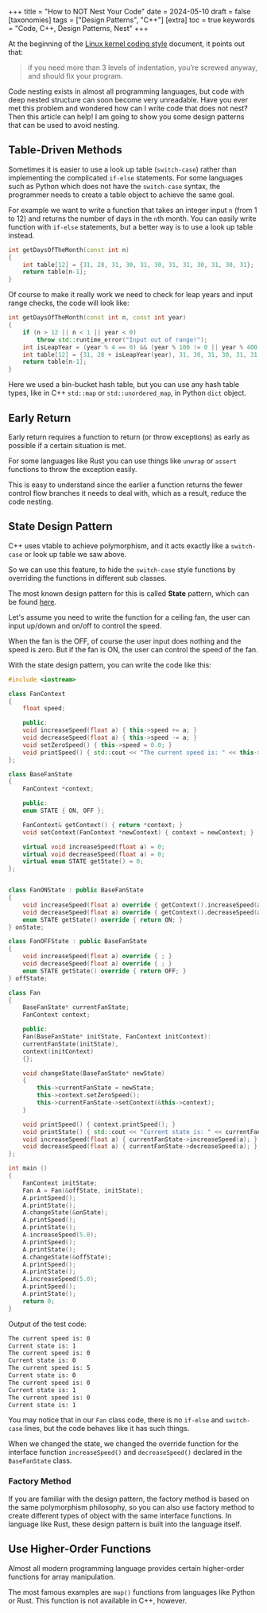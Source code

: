 
+++
title = "How to NOT Nest Your Code"
date = 2024-05-10
draft = false
[taxonomies]
  tags = ["Design Patterns", "C++"]
[extra]
  toc = true
	keywords = "Code, C++, Design Patterns, Nest"
+++

At the beginning of the [Linux kernel coding style](https://www.kernel.org/doc/html/v4.10/process/coding-style.html#:~:text=if%20you%20need%20more%20than%203%20levels%20of%20indentation%2C%20you%E2%80%99re%20screwed%20anyway%2C%20and%20should%20fix%20your%20program.) document, it points out that:

> if you need more than 3 levels of indentation, you’re screwed anyway, and should fix your program.

Code nesting exists in almost all programming languages, but code with deep nested structure can soon become very unreadable. Have you ever met this problem and wondered how can I write code that does not nest? Then this article can help! I am going to show you some design patterns that can be used to avoid nesting.

## Table-Driven Methods

Sometimes it is easier to use a look up table (`switch-case`) rather than implementing the complicated `if-else` statements. For some languages such as Python which does not have the `switch-case` syntax, the programmer needs to create a table object to achieve the same goal.

For example we want to write a function that takes an integer input `n` (from 1 to 12) and returns the number of days in the `n`th month. You can easily write function with `if-else` statements, but a better way is to use a look up table instead.

```cpp
int getDaysOfTheMonth(const int n)
{
	int table[12] = {31, 28, 31, 30, 31, 30, 31, 31, 30, 31, 30, 31};
	return table[n-1];
}
```

Of course to make it really work we need to check for leap years and input range checks, the code will look like:

```cpp
int getDaysOfTheMonth(const int n, const int year)
{
	if (n > 12 || n < 1 || year < 0)
		throw std::runtime_error("Input out of range!");
	int isLeapYear = (year % 4 == 0) && (year % 100 != 0 || year % 400 == 0) ? 1 : 0;
	int table[12] = {31, 28 + isLeapYear(year), 31, 30, 31, 30, 31, 31, 30, 31, 30, 31};
	return table[n-1];
}
```

Here we used a bin-bucket hash table, but you can use any hash table types, like in C++ `std::map` or `std::unordered_map`, in Python `dict` object.

## Early Return

Early return requires a function to return (or throw exceptions) as early as possible if a certain situation is met.

For some languages like Rust you can use things like `unwrap` or `assert` functions to throw the exception easily. 

This is easy to understand since the earlier a function returns the fewer control flow branches it needs to deal with, which as a result, reduce the code nesting.

## State Design Pattern

C++ uses vtable to achieve polymorphism, and it acts exactly like a `switch-case` or look up table we saw above.

So we can use this feature, to hide the `switch-case` style functions by overriding the functions in different sub classes.

The most known design pattern for this is called **State** pattern, which can be found [here](https://refactoring.guru/design-patterns/state).

Let's assume you need to write the function for a ceiling fan, the user can input up/down and on/off to control the speed.

When the fan is the OFF, of course the user input does nothing and the speed is zero. But if the fan is ON, the user can control the speed of the fan.

With the state design pattern, you can write the code like this:

```cpp
#include <iostream>

class FanContext
{
    float speed;

    public:
    void increaseSpeed(float a) { this->speed += a; }
    void decreaseSpeed(float a) { this->speed -= a; }
    void setZeroSpeed() { this->speed = 0.0; }
    void printSpeed() { std::cout << "The current speed is: " << this->speed << std::endl; }
};

class BaseFanState
{
    FanContext *context;

    public:
    enum STATE { ON, OFF };

    FanContext& getContext() { return *context; }
    void setContext(FanContext *newContext) { context = newContext; }

    virtual void increaseSpeed(float a) = 0;
    virtual void decreaseSpeed(float a) = 0;
    virtual enum STATE getState() = 0;
};


class FanONState : public BaseFanState
{
    void increaseSpeed(float a) override { getContext().increaseSpeed(a); }
    void decreaseSpeed(float a) override { getContext().decreaseSpeed(a); }
    enum STATE getState() override { return ON; }
} onState;

class FanOFFState : public BaseFanState
{
    void increaseSpeed(float a) override { ; }
    void decreaseSpeed(float a) override { ; }
    enum STATE getState() override { return OFF; }
} offState;

class Fan
{
    BaseFanState* currentFanState;
    FanContext context;

    public:
    Fan(BaseFanState* initState, FanContext initContext):
    currentFanState(initState),
    context(initContext)
    {};

    void changeState(BaseFanState* newState)
    {
        this->currentFanState = newState;
        this->context.setZeroSpeed();
        this->currentFanState->setContext(&this->context);
    }

    void printSpeed() { context.printSpeed(); }
    void printState() { std::cout << "Current state is: " << currentFanState->getState() << std::endl; }
    void increaseSpeed(float a) { currentFanState->increaseSpeed(a); }
    void decreaseSpeed(float a) { currentFanState->decreaseSpeed(a); }
};

int main ()
{
    FanContext initState;
    Fan A = Fan(&offState, initState);
    A.printSpeed();
    A.printState();
    A.changeState(&onState);
    A.printSpeed();
    A.printState();
    A.increaseSpeed(5.0);
    A.printSpeed();
    A.printState();
    A.changeState(&offState);
    A.printSpeed();
    A.printState();
    A.increaseSpeed(5.0);
    A.printSpeed();
    A.printState();
    return 0;
}
```

Output of the test code:

```txt
The current speed is: 0
Current state is: 1
The current speed is: 0
Current state is: 0
The current speed is: 5
Current state is: 0
The current speed is: 0
Current state is: 1
The current speed is: 0
Current state is: 1
```

You may notice that in our `Fan` class code, there is no `if-else` and `switch-case` lines, but the code behaves like it has such things.

When we changed the state, we changed the override function for the interface function `increaseSpeed()` and `decreaseSpeed()` declared in the `BaseFanState` class.

### Factory Method

If you are familiar with the design pattern, the factory method is based on the same polymorphism philosophy, so you can also use factory method to create different types of object with the same interface functions. In language like Rust, these design pattern is built into the language itself.

## Use Higher-Order Functions

Almost all modern programming language provides certain higher-order functions for array manipulation.

The most famous examples are `map()` functions from languages like Python or Rust. This function is not available in C++, however.

